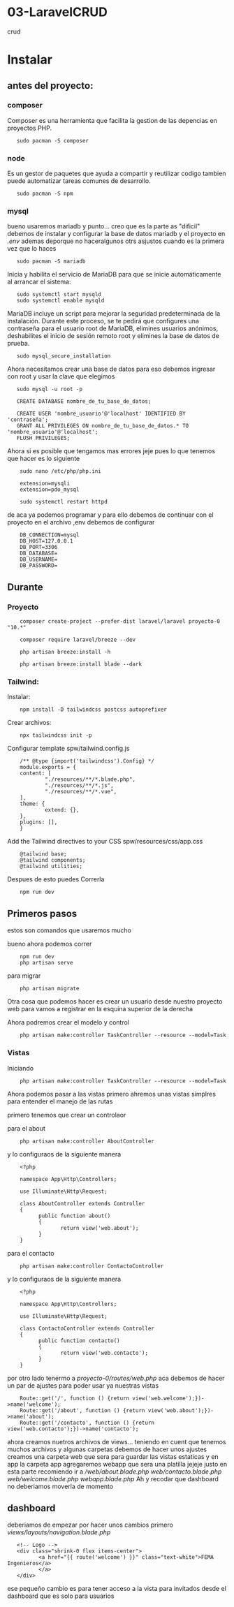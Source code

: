 # 03-LaravelCRUD
 crud

# Instalar 

## antes del proyecto:

### composer
 Composer es una herramienta que facilita la gestion 
 de las depencias en proyectos PHP.

       sudo pacman -S composer

### node
 Es un gestor de paquetes que ayuda a compartir y reutilizar codigo 
 tambien puede automatizar tareas comunes de desarrollo.

       sudo pacman -S npm
 
### mysql
 bueno usaremos mariadb y punto... creo que es la parte as "dificil"
 debemos de instalar y configurar la base de datos mariadb y el proyecto
 en *.env* ademas deporque no haceralgunos otrs asjustos cuando 
 es la primera vez que lo haces

       sudo pacman -S mariadb


 Inicia y habilita el servicio de MariaDB para que se inicie automáticamente
 al arrancar el sistema:

       sudo systemctl start mysqld
       sudo systemctl enable mysqld


 MariaDB incluye un script para mejorar la seguridad predeterminada de la instalación. 
 Durante este proceso, se te pedirá que configures una contraseña para el usuario root de MariaDB,
 elimines usuarios anónimos, deshabilites el inicio de sesión remoto root y elimines la base de datos de prueba.

       sudo mysql_secure_installation


 Ahora necesitamos crear una base de datos para eso debemos ingresar con root y usar la clave que elegimos

       sudo mysql -u root -p

       CREATE DATABASE nombre_de_tu_base_de_datos;

       CREATE USER 'nombre_usuario'@'localhost' IDENTIFIED BY 'contraseña';
       GRANT ALL PRIVILEGES ON nombre_de_tu_base_de_datos.* TO 'nombre_usuario'@'localhost';
       FLUSH PRIVILEGES;
       

 Ahora si es posible que tengamos mas errores jeje pues lo que tenemos que hacer es lo siguiente       

        sudo nano /etc/php/php.ini

        extension=mysqli
        extension=pdo_mysql

        sudo systemctl restart httpd


 de aca ya podemos programar y para ello  debemos de continuar con el proyecto 
 en el archivo ,env debemos de  configurar 

        DB_CONNECTION=mysql
        DB_HOST=127.0.0.1
        DB_PORT=3306
        DB_DATABASE=
        DB_USERNAME=
        DB_PASSWORD=

## Durante

### Proyecto

        composer create-project --prefer-dist laravel/laravel proyecto-0 "10.*"

        composer require laravel/breeze --dev
     
        php artisan breeze:install -h

        php artisan breeze:install blade --dark

### Tailwind: 

 Instalar:

        npm install -D tailwindcss postcss autoprefixer

 Crear archivos:
 
        npx tailwindcss init -p

 Configurar template
 spw/tailwind.config.js

        /** @type {import('tailwindcss').Config} */
        module.exports = {
        content: [
                "./resources/**/*.blade.php",
                "./resources/**/*.js",
                "./resources/**/*.vue",
        ],
        theme: {
                extend: {},
        },
        plugins: [],
        }

 Add the Tailwind directives to your CSS
 spw/resources/css/app.css

        @tailwind base;
        @tailwind components;
        @tailwind utilities;

 Despues de esto puedes Correrla 

        npm run dev

## Primeros pasos
 
 estos son comandos que usaremos mucho

 bueno ahora podemos correr

        npm run dev
        php artisan serve

 para migrar

        php artisan migrate
 
 Otra cosa que podemos hacer es crear un usuario desde nuestro proyecto web para vamos a registrar en la esquina superior de la derecha


 Ahora podremos crear el modelo y control

        php artisan make:controller TaskController --resource --model=Task

### Vistas

 Iniciando

        php artisan make:controller TaskController --resource --model=Task

 Ahora podemos pasar a las vistas primero ahremos unas vistas simplres  para entender el manejo de las rutas

 primero tenemos que crear un controlaor 


 para el about 

        php artisan make:controller AboutController

 y lo configuraos de la siguiente manera

        <?php

        namespace App\Http\Controllers;

        use Illuminate\Http\Request;

        class AboutController extends Controller
        {
              public function about()
              {
                     return view('web.about');
              }
        }


 para el contacto

        php artisan make:controller ContactoController

 y lo configuraos de la siguiente manera

        <?php

        namespace App\Http\Controllers;

        use Illuminate\Http\Request;

        class ContactoController extends Controller
        {
              public function contacto()
              {
                     return view('web.contacto');
              }
        }

 por otro lado tenermo a *proyecto-0/routes/web.php*
 aca debemos de hacer un par de ajustes para poder usar ya nuestras vistas

        Route::get('/', function () {return view('web.welcome');})->name('welcome');
        Route::get('/about', function () {return view('web.about');})->name('about');
        Route::get('/contacto', function () {return view('web.contacto');})->name('contacto');

 ahora creamos nuetros archivos de views... teniendo en cuent que tenemos muchos archivos y algunas carpetas
 debemos de hacer unos ajustes creamos una carpeta web que sera para guardar las vistas estaticas y en app la carpeta
 app agregaremos webapp que sera una platilla jejeje justo en esta parte recomiendo ir a */web/about.blade.php* *web/contacto.blade.php* *web/welcome.blade.php* *webapp.blade.php* Ah y recodar que dashboard no deberiamos moverla de momento 

## dashboard

 deberiamos de empezar por hacer unos cambios primero *views/layouts/navigation.blade.php*

       <!-- Logo -->
       <div class="shrink-0 flex items-center">
              <a href="{{ route('welcome') }}" class="text-white">FEMA Ingenieros</a>
              </a>
       </div>

 ese pequeño cambio es para tener acceso a la vista para invitados desde el dashboard que
 es solo para usuarios
 
  